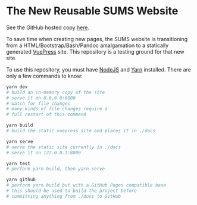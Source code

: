 # The New Reusable SUMS Website

See the GitHub hosted copy [here](https://ucsd-sums.github.io/sums-vue/).

To save time when creating new pages, the SUMS website is transitioning from a HTML/Bootstrap/Bash/Pandoc amalgamation to a statically generated [VuePress](https://vuepress.vuejs.org/) site.
This repository is a testing ground for that new site.

To use this repository, you must have [NodeJS](https://nodejs.org/) and [Yarn](https://yarnpkg.com/) installed.
There are only a few commands to know:

```bash
yarn dev
# build an in-memory copy of the site
# serve it on 0.0.0.0:8000
# watch for file changes
# many kinds of file changes require a
# full restart of this command

yarn build
# build the static vuepress site and places it in ./docs

yarn serve
# serve the static site currently in ./docs
# serve it on 127.0.0.1:8000

yarn test
# perform yarn build, then yarn serve

yarn github
# perform yarn build but with a GitHub Pages compatible base
# this should be used to build the project before
# committing anything from ./docs to GitHub
```
